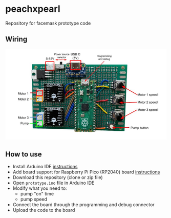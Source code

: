 # peachxpearl

Repository for facemask prototype code

## Wiring 
![docu](docu.jpg)

## How to use

* Install Arduino IDE [instructions](https://support.arduino.cc/hc/en-us/articles/360019833020-Download-and-install-Arduino-IDE)
* Add board support for Raspberry Pi Pico (RP2040) board [instructions](https://randomnerdtutorials.com/programming-raspberry-pi-pico-w-arduino-ide/)
* Download this repository (clone or zip file)
* Open `prototype.ino` file in Arduino IDE
* Modify what you need to:
    * pump "on" time
    * pump speed
* Connect the board through the programming and debug connector 
* Upload the code to the board


